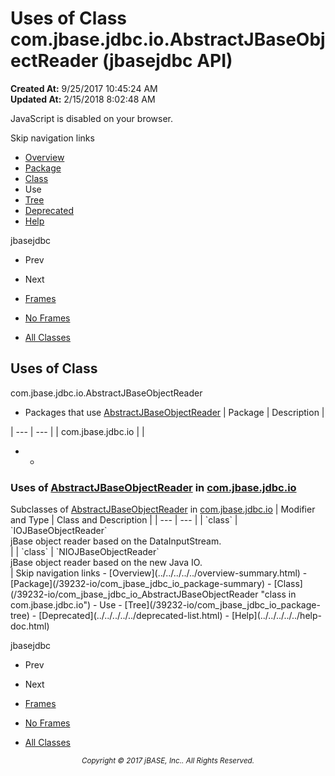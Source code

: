 # Uses of Class com.jbase.jdbc.io.AbstractJBaseObjectReader (jbasejdbc   API)

**Created At:** 9/25/2017 10:45:24 AM  
**Updated At:** 2/15/2018 8:02:48 AM  

<script type="text/javascript"><!--
    try {
        if (location.href.indexOf('is-external=true') == -1) {
            parent.document.title="Uses of Class com.jbase.jdbc.io.AbstractJBaseObjectReader (jbasejdbc   API)";
        }
    }
    catch(err) {
    }
//--></script><noscript><div>JavaScript is disabled on your browser.</div></noscript><!-- ========= START OF TOP NAVBAR ======= -->
<!--   -->
Skip navigation links
<!--   -->
- [Overview](../../../../../overview-summary.html)
- [Package](/39232-io/com_jbase_jdbc_io_package-summary)
- [Class](/39232-io/com_jbase_jdbc_io_AbstractJBaseObjectReader "class in com.jbase.jdbc.io")
- Use
- [Tree](/39232-io/com_jbase_jdbc_io_package-tree)
- [Deprecated](../../../../../deprecated-list.html)
- [Help](../../../../../help-doc.html)


jbasejdbc <br>

- Prev
- Next


- [Frames](../../../../../index.html?com/jbase/jdbc/io/class-use//39235-class-use/com_jbase_jdbc_io_class-use_AbstractJBaseObjectReader)
- [No Frames](/39235-class-use/com_jbase_jdbc_io_class-use_AbstractJBaseObjectReader)


- [All Classes](../../../../../allclasses-noframe.html)


<script type="text/javascript"><!--
  allClassesLink = document.getElementById("allclasses_navbar_top");
  if(window==top) {
    allClassesLink.style.display = "block";
  }
  else {
    allClassesLink.style.display = "none";
  }
  //--></script>
<!--   -->
<!-- ========= END OF TOP NAVBAR ========= -->
## Uses of Class
com.jbase.jdbc.io.AbstractJBaseObjectReader

- <caption><span>Packages that use <a href="/39232-io/com_jbase_jdbc_io_AbstractJBaseObjectReader" title="class in com.jbase.jdbc.io">AbstractJBaseObjectReader</a></span><span class="tabEnd"> </span></caption>| Package | Description |
| --- | --- |
| com.jbase.jdbc.io |   |
- - <!--   -->
### Uses of [AbstractJBaseObjectReader](/39232-io/com_jbase_jdbc_io_AbstractJBaseObjectReader "class in com.jbase.jdbc.io") in [com.jbase.jdbc.io](/39232-io/com_jbase_jdbc_io_package-summary)


<caption><span>Subclasses of <a href="/39232-io/com_jbase_jdbc_io_AbstractJBaseObjectReader" title="class in com.jbase.jdbc.io">AbstractJBaseObjectReader</a> in <a href="/39232-io/com_jbase_jdbc_io_package-summary">com.jbase.jdbc.io</a></span><span class="tabEnd"> </span></caption>| Modifier and Type | Class and Description |
| --- | --- |
| `class` | `IOJBaseObjectReader`<br>jBase object reader based on the DataInputStream.<br> |
| `class` | `NIOJBaseObjectReader`<br>jBase object reader based on the new Java IO.<br> |
<!-- ======= START OF BOTTOM NAVBAR ====== -->
<!--   -->
Skip navigation links
<!--   -->
- [Overview](../../../../../overview-summary.html)
- [Package](/39232-io/com_jbase_jdbc_io_package-summary)
- [Class](/39232-io/com_jbase_jdbc_io_AbstractJBaseObjectReader "class in com.jbase.jdbc.io")
- Use
- [Tree](/39232-io/com_jbase_jdbc_io_package-tree)
- [Deprecated](../../../../../deprecated-list.html)
- [Help](../../../../../help-doc.html)


jbasejdbc <br>

- Prev
- Next


- [Frames](../../../../../index.html?com/jbase/jdbc/io/class-use//39235-class-use/com_jbase_jdbc_io_class-use_AbstractJBaseObjectReader)
- [No Frames](/39235-class-use/com_jbase_jdbc_io_class-use_AbstractJBaseObjectReader)


- [All Classes](../../../../../allclasses-noframe.html)


<script type="text/javascript"><!--
  allClassesLink = document.getElementById("allclasses_navbar_bottom");
  if(window==top) {
    allClassesLink.style.display = "block";
  }
  else {
    allClassesLink.style.display = "none";
  }
  //--></script>
<!--   -->
<!-- ======== END OF BOTTOM NAVBAR ======= -->
<small>			<center>			<i>Copyright © 2017 jBASE, Inc.. All Rights Reserved.</i>		</center></small>
